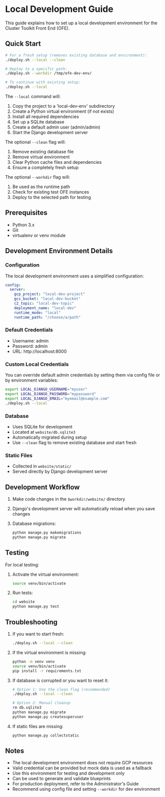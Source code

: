 # Local Development Guide

This guide explains how to set up a local development environment for the Cluster Toolkit Front End (OFE).

## Quick Start

```bash
# For a fresh setup (removes existing database and environment):
./deploy.sh --local --clean

# Deploy to a specific path:
./deploy.sh --workdir /tmp/ofe-dev-env/

# To continue with existing setup:
./deploy.sh --local
```

The `--local` command will:

1. Copy the project to a 'local-dev-env' subdirectory
2. Create a Python virtual environment (if not exists)
3. Install all required dependencies
4. Set up a SQLite database
5. Create a default admin user (admin/admin)
6. Start the Django development server

The optional `--clean` flag will:

1. Remove existing database file
2. Remove virtual environment
3. Clear Python cache files and dependencies
4. Ensure a completely fresh setup

The optional `--workdir` flag will:

1. Be used as the runtime path
2. Check for existing test OFE instances
3. Deploy to the selected path for testing

## Prerequisites

- Python 3.x
- Git
- virtualenv or venv module

## Development Environment Details

### Configuration

The local development environment uses a simplified configuration:

```yaml
config:
  server:
    gcp_project: "local-dev-project"
    gcs_bucket: "local-dev-bucket"
    c2_topic: "local-dev-topic"
    deployment_name: "local-dev"
    runtime_mode: "local"
    runtime_path: "/choose/a/path"
```

### Default Credentials

- Username: admin
- Password: admin
- URL: http://localhost:8000

### Custom Local Credentials

You can override default admin credentials by setting them via config file
or by environment variables:

```bash
export LOCAL_DJANGO_USERNAME="myuser"
export LOCAL_DJANGO_PASSWORD="mypassword"
export LOCAL_DJANGO_EMAIL="myemail@example.com"
./deploy.sh --local
```

### Database

- Uses SQLite for development
- Located at `website/db.sqlite3`
- Automatically migrated during setup
- Use `--clean` flag to remove existing database and start fresh

### Static Files

- Collected in `website/static/`
- Served directly by Django development server

## Development Workflow

1. Make code changes in the `$workdir/website/` directory
2. Django's development server will automatically reload when you save changes
3. Database migrations:

   ```bash
   python manage.py makemigrations
   python manage.py migrate
   ```

## Testing

For local testing:

1. Activate the virtual environment:

   ```bash
   source venv/bin/activate
   ```

2. Run tests:

   ```bash
   cd website
   python manage.py test
   ```

## Troubleshooting

1. If you want to start fresh:

   ```bash
   ./deploy.sh --local --clean
   ```

2. If the virtual environment is missing:

   ```bash
   python -m venv venv
   source venv/bin/activate
   pip install -r requirements.txt
   ```

3. If database is corrupted or you want to reset it:

   ```bash
   # Option 1: Use the clean flag (recommended)
   ./deploy.sh --local --clean

   # Option 2: Manual cleanup
   rm db.sqlite3
   python manage.py migrate
   python manage.py createsuperuser
   ```

4. If static files are missing:

   ```bash
   python manage.py collectstatic
   ```

## Notes

- The local development environment does not require GCP resources
- Valid credential can be provided but mock data is used as a fallback
- Use this environment for testing and development only
- Can be used to generate and validate blueprints
- For production deployment, refer to the Administrator's Guide
- Recommend using config file and setting `--workdir` for dev environment
